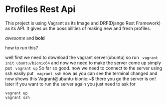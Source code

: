 # Profiles Rest Api 
This project is using Vagrant as its Image and DRF(Django Rest Framework) as its API.
It gives us the possibilities of making new and fresh profiles.   

*awesome* and **bold**


how to run this?


well 
first we need to download the vagrant server(ubuntu) 
so run 
  ``` vagrant init ubuntu/bionic64``` 
and now we need to make the server come up 
simply put 
  ``` vagrant up``` 
So far so good. 
now we need to connect to the server using ssh 
easily put 
  ``` vagrant ssh``` 
now as you can see the terminal changed and now shows this 
Vagrant@ubuntu-bionic:~$
there you go the server is on!
later if you want to run the server again you just need to ask for 
``` 
vagrant up
vagrant ssh
``` 
